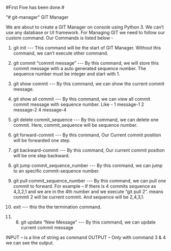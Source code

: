 #First Five has been done.#

"# git-manager" 
GIT Manager

We are about to create a GIT Manager on console using Python 3. We can’t use any database or UI framework. For Managing GIT we need to follow our custom command. Our Commands is listed below - 
1. git init
--- This command will be the start of GIT Manager. Without this command, we can’t execute other command.

2. git commit “commit message”
--- By this command, we will store this commit message with a auto generated sequence number. The sequence number must be integer and start with 1.

3. git show commit
--- By this command, we can show the current commit message.

4. git show all commit
--- By this command, we can view all commit commit message with sequence number. Like -
1 message-1
2 message-2
4 message-4

5. git delete commit_sequence
--- By this command, we can delete one commit. Here, commit_sequence will be sequence number.

6. git forward-commit
--- By this command, Our Current commit position will be forwarded one step.

7. git backward-commit
--- By this command, Our current commit position will be one step backward.

8. git jump commit_sequence_number
--- By this command, we can jump to an specific commit-sequence number.

9. git pull commit_sequence_number
--- By this command, we can pull one commit to forward. For example – If there is 4 commits sequence as 4,3,2,1 and we are in the 4th number and we execute “git pull 2”. means commit 2 will be current commit. And sequence will be 2,4,3,1.

10. exit
--- this the the termination command.

11. 8. git update “New Message”
--- By this command, we can update current commit message


INPUT – is a line of string as command
OUTPUT – Only with command 3 & 4 we can see the output.
